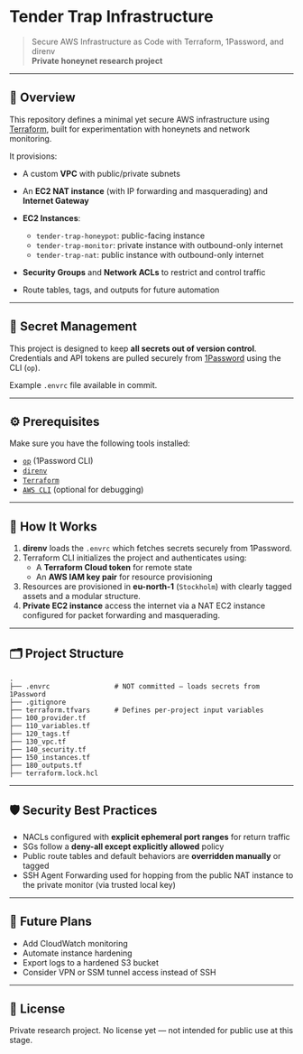 # Tender Trap Infrastructure

> Secure AWS Infrastructure as Code with Terraform, 1Password, and direnv  
> **Private honeynet research project**

---

## 🚀 Overview

This repository defines a minimal yet secure AWS infrastructure using [Terraform](https://www.terraform.io/), built for experimentation with honeynets and network monitoring.

It provisions:
- A custom **VPC** with public/private subnets
- An **EC2 NAT instance** (with IP forwarding and masquerading) and **Internet Gateway**
- **EC2 Instances**:
  - `tender-trap-honeypot`: public-facing instance
  - `tender-trap-monitor`: private instance with outbound-only internet
  - `tender-trap-nat`: public instance with outbound-only internet

- **Security Groups** and **Network ACLs** to restrict and control traffic
- Route tables, tags, and outputs for future automation

---

## 🔐 Secret Management

This project is designed to keep **all secrets out of version control**. Credentials and API tokens are pulled securely from [1Password](https://1password.com/dev/) using the CLI (`op`).

Example `.envrc` file available in commit.

---

## ⚙️ Prerequisites

Make sure you have the following tools installed:

- [`op`](https://developer.1password.com/docs/cli/) (1Password CLI)
- [`direnv`](https://direnv.net/)
- [`Terraform`](https://developer.hashicorp.com/terraform/downloads)
- [`AWS CLI`](https://docs.aws.amazon.com/cli/latest/userguide/getting-started-install.html) (optional for debugging)

---

## 🧠 How It Works

1. **direnv** loads the `.envrc` which fetches secrets securely from 1Password.
2. Terraform CLI initializes the project and authenticates using:
   - A **Terraform Cloud token** for remote state
   - An **AWS IAM key pair** for resource provisioning
3. Resources are provisioned in **eu-north-1** (`Stockholm`) with clearly tagged assets and a modular structure.
4. **Private EC2 instance** access the internet via a NAT EC2 instance configured for packet forwarding and masquerading.

---

## 🗂 Project Structure

```text
.
├── .envrc                # NOT committed — loads secrets from 1Password
├── .gitignore
├── terraform.tfvars      # Defines per-project input variables
├── 100_provider.tf
├── 110_variables.tf
├── 120_tags.tf
├── 130_vpc.tf
├── 140_security.tf
├── 150_instances.tf
├── 180_outputs.tf
├── terraform.lock.hcl
```

---

## 🛡 Security Best Practices

- NACLs configured with **explicit ephemeral port ranges** for return traffic
- SGs follow a **deny-all except explicitly allowed** policy
- Public route tables and default behaviors are **overridden manually** or tagged
- SSH Agent Forwarding used for hopping from the public NAT instance to the private monitor (via trusted local key)

---

## 📝 Future Plans

- Add CloudWatch monitoring
- Automate instance hardening
- Export logs to a hardened S3 bucket
- Consider VPN or SSM tunnel access instead of SSH

---

## 📜 License

Private research project. No license yet — not intended for public use at this stage.

